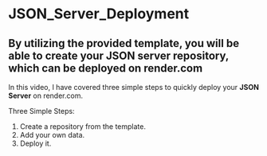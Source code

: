 # JSON_Server_Deployment




By utilizing the provided template, you will be able to create your JSON server repository, which can be deployed on render.com
--------------





In this video, I have covered three simple steps to quickly deploy your **JSON Server** on render.com.

Three Simple Steps:

1. Create a repository from the template.
2. Add your own data.
3. Deploy it.


